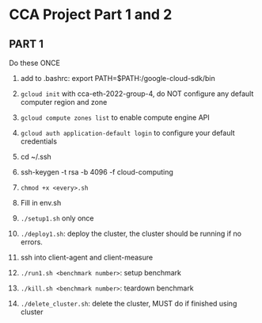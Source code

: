 # CCA Project Part 1 and 2

## PART 1

Do these ONCE
1. add to .bashrc: export PATH=$PATH:<your-path>/google-cloud-sdk/bin
2. `gcloud init` with cca-eth-2022-group-4, do NOT configure any default computer region and zone
3. `gcloud compute zones list` to enable compute engine API
4. `gcloud auth application-default login` to configure your default credentials
5. cd ~/.ssh
6. ssh-keygen -t rsa -b 4096 -f cloud-computing
7. `chmod +x <every>.sh`
8. Fill in env.sh
9. `./setup1.sh` only once


2. `./deploy1.sh`: deploy the cluster, the cluster should be running if no errors.
3. ssh into client-agent and client-measure
4. `./run1.sh <benchmark number>`: setup benchmark
5. `./kill.sh <benchmark number>`: teardown benchmark
6. `./delete_cluster.sh`: delete the cluster, MUST do if finished using cluster